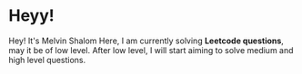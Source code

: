 <h1>Heyy!</h1>

Hey! It's Melvin Shalom Here, I am currently solving <strong>Leetcode questions</strong>, may it be of low level. After low level, I will start aiming to solve medium and high level questions.
